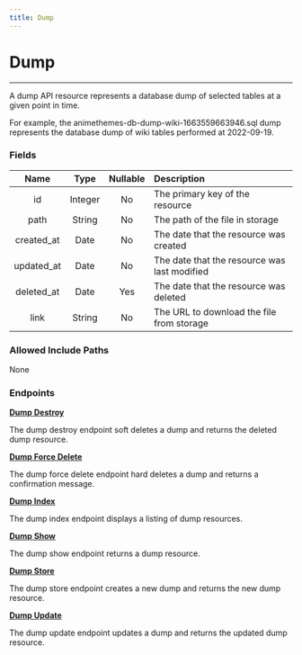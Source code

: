 ```yaml
---
title: Dump
---
```


# Dump

---

A dump API resource represents a database dump of selected tables at a given point in time. 

For example, the animethemes-db-dump-wiki-1663559663946.sql dump represents the database dump of wiki tables performed at 2022-09-19.

### Fields

|    Name    |  Type   | Nullable |  Description                                 |
| :--------: | :-----: | :------: | :--------------------------------------------|
| id         | Integer | No       | The primary key of the resource              |
| path       | String  | No       | The path of the file in storage              |
| created_at | Date    | No       | The date that the resource was created       |
| updated_at | Date    | No       | The date that the resource was last modified |
| deleted_at | Date    | Yes      | The date that the resource was deleted       |
| link       | String  | No       | The URL to download the file from storage    |

### Allowed Include Paths

None

### Endpoints

**[Dump Destroy](/dump/destroy/)**

The dump destroy endpoint soft deletes a dump and returns the deleted dump resource.

**[Dump Force Delete](/dump/forceDelete/)**

The dump force delete endpoint hard deletes a dump and returns a confirmation message.

**[Dump Index](/dump/index/)**

The dump index endpoint displays a listing of dump resources.

**[Dump Show](/dump/show/)**

The dump show endpoint returns a dump resource.

**[Dump Store](/dump/store/)**

The dump store endpoint creates a new dump and returns the new dump resource.

**[Dump Update](/dump/update/)**

The dump update endpoint updates a dump and returns the updated dump resource.